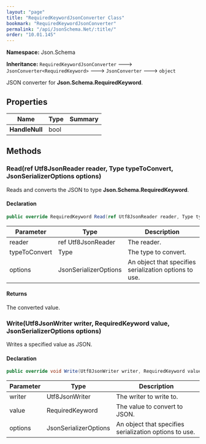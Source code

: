 ```yaml
---
layout: "page"
title: "RequiredKeywordJsonConverter Class"
bookmark: "RequiredKeywordJsonConverter"
permalink: "/api/JsonSchema.Net/:title/"
order: "10.01.145"
---
```

**Namespace:** Json.Schema

**Inheritance:**
`RequiredKeywordJsonConverter`
 🡒 
`JsonConverter<RequiredKeyword>`
 🡒 
`JsonConverter`
 🡒 
`object`

JSON converter for **Json.Schema.RequiredKeyword**.

## Properties

| Name | Type | Summary |
|---|---|---|
| **HandleNull** | bool |  |

## Methods

### Read(ref Utf8JsonReader reader, Type typeToConvert, JsonSerializerOptions options)

Reads and converts the JSON to type **Json.Schema.RequiredKeyword**.

#### Declaration

```c#
public override RequiredKeyword Read(ref Utf8JsonReader reader, Type typeToConvert, JsonSerializerOptions options)
```

| Parameter | Type | Description |
|---|---|---|
| reader | ref Utf8JsonReader | The reader. |
| typeToConvert | Type | The type to convert. |
| options | JsonSerializerOptions | An object that specifies serialization options to use. |


#### Returns

The converted value.

### Write(Utf8JsonWriter writer, RequiredKeyword value, JsonSerializerOptions options)

Writes a specified value as JSON.

#### Declaration

```c#
public override void Write(Utf8JsonWriter writer, RequiredKeyword value, JsonSerializerOptions options)
```

| Parameter | Type | Description |
|---|---|---|
| writer | Utf8JsonWriter | The writer to write to. |
| value | RequiredKeyword | The value to convert to JSON. |
| options | JsonSerializerOptions | An object that specifies serialization options to use. |


